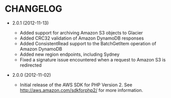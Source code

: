 CHANGELOG
=========

* 2.0.1 (2012-11-13)

    * Added support for archiving Amazon S3 objects to Glacier
    * Added CRC32 validation of Amazon DynamoDB responses
    * Added ConsistentRead support to the BatchGetItem operation of Amazon DynamoDB
    * Added new region endpoints, including Sydney
    * Fixed a signature issue encountered when a request to Amazon S3 is redirected

* 2.0.0 (2012-11-02)

    * Initial release of the AWS SDK for PHP Version 2. See <http://aws.amazon.com/sdkforphp2/> for more information.
